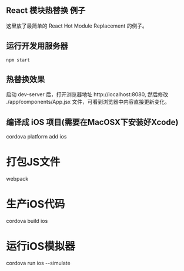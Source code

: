 ## React 模块热替换 例子

这里放了最简单的 React Hot Module Replacement 的例子。

## 运行开发用服务器

    npm start

## 热替换效果

启动 dev-server 后，打开浏览器地址 http://localhost:8080,
然后修改 ./app/components/App.jsx 文件，可看到浏览器中内容直接更新变化。

## 编译成 iOS 项目(需要在MacOSX下安装好Xcode)

cordova platform add ios
# 打包JS文件
webpack
# 生产iOS代码
cordova build ios
# 运行iOS模拟器
cordova run ios --simulate
